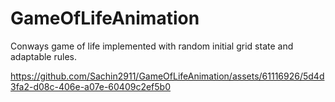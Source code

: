 # GameOfLifeAnimation
Conways game of life implemented with random initial grid state and adaptable rules.

https://github.com/Sachin2911/GameOfLifeAnimation/assets/61116926/5d4d3fa2-d08c-406e-a07e-60409c2ef5b0

